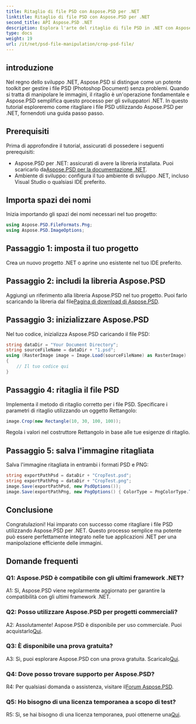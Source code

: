 ```yaml
---
title: Ritaglio di file PSD con Aspose.PSD per .NET
linktitle: Ritaglio di file PSD con Aspose.PSD per .NET
second_title: API Aspose.PSD .NET
description: Esplora l'arte del ritaglio di file PSD in .NET con Aspose.PSD, un toolkit versatile. Migliora il tuo gioco di manipolazione delle immagini senza sforzo.
type: docs
weight: 19
url: /it/net/psd-file-manipulation/crop-psd-file/
---
```

## introduzione
Nel regno dello sviluppo .NET, Aspose.PSD si distingue come un potente toolkit per gestire i file PSD (Photoshop Document) senza problemi. Quando si tratta di manipolare le immagini, il ritaglio è un'operazione fondamentale e Aspose.PSD semplifica questo processo per gli sviluppatori .NET. In questo tutorial esploreremo come ritagliare i file PSD utilizzando Aspose.PSD per .NET, fornendoti una guida passo passo.
## Prerequisiti
Prima di approfondire il tutorial, assicurati di possedere i seguenti prerequisiti:
-  Aspose.PSD per .NET: assicurati di avere la libreria installata. Puoi scaricarlo da[Aspose.PSD per la documentazione .NET](https://reference.aspose.com/psd/net/).
- Ambiente di sviluppo: configura il tuo ambiente di sviluppo .NET, incluso Visual Studio o qualsiasi IDE preferito.
## Importa spazi dei nomi
Inizia importando gli spazi dei nomi necessari nel tuo progetto:
```csharp
using Aspose.PSD.FileFormats.Png;
using Aspose.PSD.ImageOptions;
```
## Passaggio 1: imposta il tuo progetto
Crea un nuovo progetto .NET o aprine uno esistente nel tuo IDE preferito.
## Passaggio 2: includi la libreria Aspose.PSD
 Aggiungi un riferimento alla libreria Aspose.PSD nel tuo progetto. Puoi farlo scaricando la libreria dal file[Pagina di download di Aspose.PSD](https://releases.aspose.com/psd/net/).
## Passaggio 3: inizializzare Aspose.PSD
Nel tuo codice, inizializza Aspose.PSD caricando il file PSD:
```csharp
string dataDir = "Your Document Directory";
string sourceFileName = dataDir + "1.psd";
using (RasterImage image = Image.Load(sourceFileName) as RasterImage)
{
    // Il tuo codice qui
}
```
## Passaggio 4: ritaglia il file PSD
Implementa il metodo di ritaglio corretto per i file PSD. Specificare i parametri di ritaglio utilizzando un oggetto Rettangolo:
```csharp
image.Crop(new Rectangle(10, 30, 100, 100));
```
Regola i valori nel costruttore Rettangolo in base alle tue esigenze di ritaglio.
## Passaggio 5: salva l'immagine ritagliata
Salva l'immagine ritagliata in entrambi i formati PSD e PNG:
```csharp
string exportPathPsd = dataDir + "CropTest.psd";
string exportPathPng = dataDir + "CropTest.png";
image.Save(exportPathPsd, new PsdOptions());
image.Save(exportPathPng, new PngOptions() { ColorType = PngColorType.TruecolorWithAlpha });
```
## Conclusione

Congratulazioni! Hai imparato con successo come ritagliare i file PSD utilizzando Aspose.PSD per .NET. Questo processo semplice ma potente può essere perfettamente integrato nelle tue applicazioni .NET per una manipolazione efficiente delle immagini.

## Domande frequenti

### Q1: Aspose.PSD è compatibile con gli ultimi framework .NET?

A1: Sì, Aspose.PSD viene regolarmente aggiornato per garantire la compatibilità con gli ultimi framework .NET.

### Q2: Posso utilizzare Aspose.PSD per progetti commerciali?

 A2: Assolutamente! Aspose.PSD è disponibile per uso commerciale. Puoi acquistarlo[Qui](https://purchase.aspose.com/buy).

### Q3: È disponibile una prova gratuita?

 A3: Sì, puoi esplorare Aspose.PSD con una prova gratuita. Scaricalo[Qui](https://releases.aspose.com/).

### Q4: Dove posso trovare supporto per Aspose.PSD?

 R4: Per qualsiasi domanda o assistenza, visitare il[Forum Aspose.PSD](https://forum.aspose.com/c/psd/34).

### Q5: Ho bisogno di una licenza temporanea a scopo di test?

 R5: Sì, se hai bisogno di una licenza temporanea, puoi ottenerne una[Qui](https://purchase.aspose.com/temporary-license/).